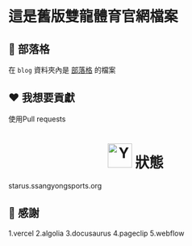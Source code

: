 # 這是舊版雙龍體育官網檔案
## 📝 部落格

在 `blog` 資料夾內是 [部落格](https://www.ssangyongsports.org/blog/) 的檔案

## ❤️ 我想要貢獻
使用Pull requests
<h1 align="center">
    <img src="https://i.ibb.co/RHw9RV2/image.png" alt="Yeecord" width="48" height="48">
    狀態
</h1>
starus.ssangyongsports.org

## 🙏 感謝
1.vercel
2.algolia
3.docusaurus
4.pageclip
5.webflow


